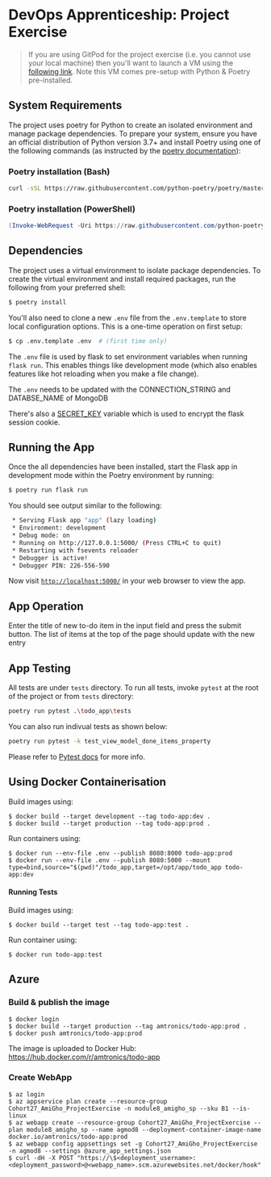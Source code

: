 # DevOps Apprenticeship: Project Exercise

> If you are using GitPod for the project exercise (i.e. you cannot use your local machine) then you'll want to launch a VM using the [following link](https://gitpod.io/#https://github.com/CorndelWithSoftwire/DevOps-Course-Starter). Note this VM comes pre-setup with Python & Poetry pre-installed.

## System Requirements

The project uses poetry for Python to create an isolated environment and manage package dependencies. To prepare your system, ensure you have an official distribution of Python version 3.7+ and install Poetry using one of the following commands (as instructed by the [poetry documentation](https://python-poetry.org/docs/#system-requirements)):

### Poetry installation (Bash)

```bash
curl -sSL https://raw.githubusercontent.com/python-poetry/poetry/master/install-poetry.py | python -
```

### Poetry installation (PowerShell)

```powershell
(Invoke-WebRequest -Uri https://raw.githubusercontent.com/python-poetry/poetry/master/install-poetry.py -UseBasicParsing).Content | python -
```

## Dependencies

The project uses a virtual environment to isolate package dependencies. To create the virtual environment and install required packages, run the following from your preferred shell:

```bash
$ poetry install
```


You'll also need to clone a new `.env` file from the `.env.template` to store local configuration options. This is a one-time operation on first setup:

```bash
$ cp .env.template .env  # (first time only)
```

The `.env` file is used by flask to set environment variables when running `flask run`. This enables things like development mode (which also enables features like hot reloading when you make a file change).

The `.env` needs to be updated with the CONNECTION_STRING and DATABSE_NAME of MongoDB

There's also a [SECRET_KEY](https://flask.palletsprojects.com/en/1.1.x/config/#SECRET_KEY) variable which is used to encrypt the flask session cookie.

## Running the App

Once the all dependencies have been installed, start the Flask app in development mode within the Poetry environment by running:
```bash
$ poetry run flask run
```

You should see output similar to the following:
```bash
 * Serving Flask app "app" (lazy loading)
 * Environment: development
 * Debug mode: on
 * Running on http://127.0.0.1:5000/ (Press CTRL+C to quit)
 * Restarting with fsevents reloader
 * Debugger is active!
 * Debugger PIN: 226-556-590
```
Now visit [`http://localhost:5000/`](http://localhost:5000/) in your web browser to view the app.

## App Operation

Enter the title of new to-do item in the input field and press the submit button. The list of items at the top of the page should update with the new entry

## App Testing

All tests are under `tests` directory. To run all tests, invoke `pytest` at the root of the project or from `tests` directory:
```bash
poetry run pytest .\todo_app\tests
```

You can also run indivual tests as shown below:
```bash
poetry run pytest -k test_view_model_done_items_property
```

Please refer to [Pytest docs](https://docs.pytest.org/en/7.1.x/how-to/usage.html) for more info.

## Using Docker Containerisation

Build images using:
```
$ docker build --target development --tag todo-app:dev .
$ docker build --target production --tag todo-app:prod .
```

Run containers using:
```
$ docker run --env-file .env --publish 8080:8000 todo-app:prod
$ docker run --env-file .env --publish 8080:5000 --mount type=bind,source="$(pwd)"/todo_app,target=/opt/app/todo_app todo-app:dev
```

#### Running Tests

Build images using:
```
$ docker build --target test --tag todo-app:test .
```

Run container using:
```
$ docker run todo-app:test
```

## Azure

### Build & publish the image

```
$ docker login
$ docker build --target production --tag amtronics/todo-app:prod .
$ docker push amtronics/todo-app:prod
```
The image is uploaded to Docker Hub:
https://hub.docker.com/r/amtronics/todo-app


### Create WebApp

```
$ az login
$ az appservice plan create --resource-group Cohort27_AmiGho_ProjectExercise -n module8_amigho_sp --sku B1 --is-linux
$ az webapp create --resource-group Cohort27_AmiGho_ProjectExercise --plan module8_amigho_sp --name agmod8 --deployment-container-image-name docker.io/amtronics/todo-app:prod
$ az webapp config appsettings set -g Cohort27_AmiGho_ProjectExercise -n agmod8 --settings @azure_app_settings.json
$ curl -dH -X POST "https://\$<deployment_username>:<deployment_password>@<webapp_name>.scm.azurewebsites.net/docker/hook"
```